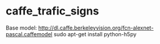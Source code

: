 # caffe_trafic_signs

Base model: http://dl.caffe.berkeleyvision.org/fcn-alexnet-pascal.caffemodel
sudo apt-get install python-h5py
